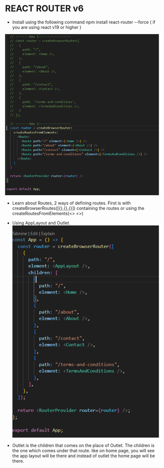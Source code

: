 # REACT ROUTER v6
- Install using the following command
npm install react-router --force ( if you are using react v19 or higher )

![Steps To write the routes : Basics](image-11.png)

- Learn about Routes, 2 ways of defining routes. First is with createBrowserRoutes([{},{},{}]) containing the routes or using the createRoutesFromElements(<> <Route path="" element={}> <>) 

- Using AppLayout and Outlet.
![Code Structure for outlet and applayout](image-12.png)

- Outlet is the children that comes on the place of Outlet. The children is the one which comes under that route. like on home page, you will see the app layout will be there and instead of outlet the home page will be there.
